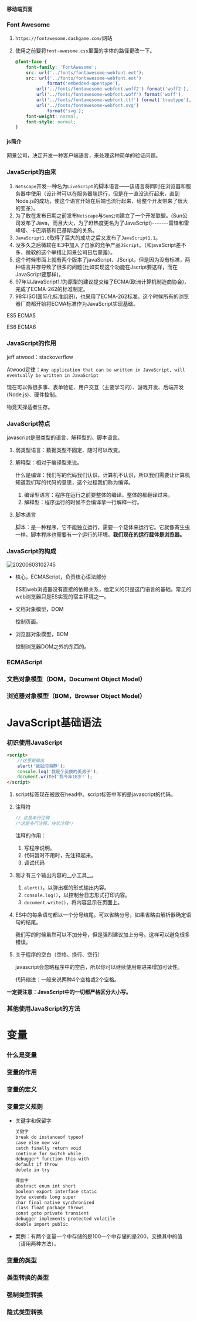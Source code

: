 #### 移动端页面

### Font Awesome

1. `https://fontawesome.dashgame.com/`网站

2. 使用之前要将`font-awesome.css`里面的字体的路径更改一下。

   ```css
   @font-face {
       font-family: 'FontAwesome';
       src: url('../fonts/fontawesome-webfont.eot');
       src: url('../fonts/fontawesome-webfont.eot')
               format('embedded-opentype'),
           url('../fonts/fontawesome-webfont.woff2') format('woff2'),
           url('../fonts/fontawesome-webfont.woff') format('woff'),
           url('../fonts/fontawesome-webfont.ttf') format('truetype'),
           url('../fonts/fontawesome-webfont.svg')
               format('svg');
       font-weight: normal;
       font-style: normal;
   }
   ```

#### js简介

网景公司，决定开发一种客户端语言，来处理这种简单的验证问题。

### JavaScript的由来

1. `Netscape`开发一种名为`LiveScript`的脚本语言——该语言将同时在浏览器和服务器中使用（设计时可以在服务器端运行，但是在一直没流行起来，直到Node.js的成功，使这个语言开始在后端也流行起来，给整个开发带来了很大的变革）。
2. 为了敢在发布日期之前发布`Netscape`与`Sun公司`建立了一个开发联盟。(Sun公司发布了Java，而且大火，为了赶热度更名为了JavaScript)-------雷锋和雷峰塔、卡巴斯基和巴基斯坦的关系。
3. `JavaScript1.0`取得了巨大的成功之后又发布了`JavaScript1.1`。
4. 没多久之后微软在IE3中加入了自家的竞争产品`JScript`。（和javaScript差不多，微软的这个举措让网景公司日后蒙羞）。
5. 这个时候市面上就有两个版本了javaScript、JScript，但是因为没有标准，两种语言并存导致了很多的问题(比如实现这个功能在Jscript要这样，而在JavaScript要那样)。
6. 97年以JavaScript1.1为原型的建议提交给了ECMA(欧洲计算机制造商协会)，完成了ECMA-262的标准制定。
7. 98年ISO(国际化标准组织)，也采用了ECMA-262标准。这个时候所有的浏览器厂商都开始将ECMA标准作为JavaScript实现基础。



ES5   ECMA5



ES6 ECMA6

### JavaScript的作用

jeff atwood：stackoverflow

Atwood定律：`Any application that can be written in JavaScript, will eventually be written in JavaScript`

现在可以做很多事、表单验证、用户交互（主要学习的）、游戏开发、后端开发(Node.js)、硬件控制。



物竞天择适者生存。



### JavaScript特点

javascript是弱类型的语言、解释型的、脚本语言。

1. 弱类型语言：数据类型不固定、随时可以改变。

2. 解释型：相对于编译型来说。

   什么是编译：我们写的代码我们认识，计算机不认识，所以我们需要让计算机知道我们写的代码的意思，这个过程我们称为编译。

   1. 编译型语言：程序在运行之前要整体的编译。整体的都翻译过来。
   2. 解释型：程序运行的时候不会编译拿一行解释一行。

3. 脚本语言

   脚本：是一种程序，它不能独立运行，需要一个载体来运行它。它就像寄生虫一样。脚本程序也需要有一个运行的环境。__我们现在的运行载体是浏览器。__

### JavaScript的构成

![20200603102745](readme_img/20200603102745.png)

* 核心，ECMAScript，负责核心语法部分

  ES和web浏览器没有直接的依赖关系，他定义的只是这门语言的基础。常见的web浏览器只是ES实现的宿主环境之一。

* 文档对象模型，DOM

  控制页面。

* 浏览器对象模型，BOM

  控制浏览器DOM之外的东西的。

### ECMAScript

### 文档对象模型（DOM，Document Object Model）

### 浏览器对象模型（BOM，Browser Object Model）

# JavaScript基础语法

### 初识使用JavaScript

```html
<script>
    //这里是输出
    alert('我就闫海静');
    console.log('我是个英俊的美男子');
    document.write('我今年18岁!');
</script>
```

1. script标签现在被放在head中。script标签中写的是javascript的代码。

2. 注释符

   ```js
   // 这是单行注释
   /*这是多行注释，块状注释*/
   ```

   注释的作用：

   1. 写程序说明。
   2. 代码暂时不用时，先注释起来。
   3. 调试代码

3. 刚才有三个输出内容的__小工具__。

   1. `alert()`，以弹出框的形式输出内容。
   2. `console.log()`，以控制台日志形式打印内容。
   3. `document.write()`，将内容显示在页面上。

4. ES中的每条语句都以一个分号结尾。可以省略分号，如果省略由解析器确定语句的结尾。

   我们写的时候虽然可以不加分号，但是强烈建议加上分号。这样可以避免很多错误。

5. 关于程序的空白（空格、换行、空行）

   javascript会忽略程序中的空白，所以你可以继续使用缩进来增加可读性。

   代码缩进：一般来说两种4个空格或2个空格。

__一定要注意：JavaScript中的一切都严格区分大小写。__

### 其他使用JavaScript的方法

# 变量

### 什么是变量

### 变量的作用

### 变量的定义

### 变量定义规则

* 关键字和保留字

  ```html
  关键字
  break do instanceof typeof
  case else new var
  catch finally return void
  continue for switch while
  debugger* function this with
  default if throw
  delete in try
  
  保留字
  abstract enum int short
  boolean export interface static
  byte extends long super
  char final native synchronized
  class float package throws
  const goto private transient
  debugger implements protected volatile
  double import public
  ```

* 案例：有两个变量一个中存储的是100一个中存储的是200，交换其中的值（请用两种方法）。

### 变量的类型

### 类型转换的类型

### 强制类型转换

### 隐式类型转换

